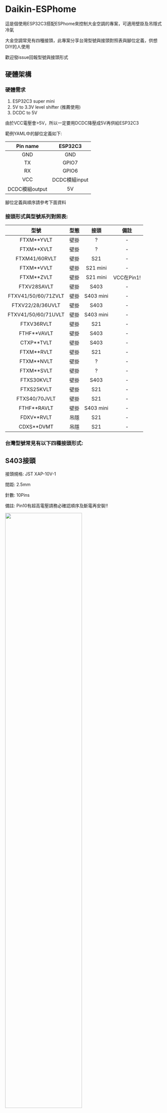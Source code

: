 # Daikin-ESPhome

這是個使用ESP32C3搭配ESPhome來控制大金空調的專案，可適用壁掛及吊隱式冷氣

大金空調常見有四種接頭，此專案分享台灣型號與接頭對照表與腳位定義，供想DIY的人使用

歡迎發issue回報型號與接頭形式

## 硬體架構

### 硬體需求

1. ESP32C3 super mini
2. 5V to 3.3V level shifter (推薦使用)
3. DCDC to 5V

由於VCC電壓會>5V，所以一定要用DCDC降壓成5V再供給ESP32C3

範例YAML中的腳位定義如下:

| Pin name | ESP32C3 |
|:--:|:--:|
| GND | GND |
| TX | GPIO7 |
| RX | GPIO6 |
| VCC | DCDC模組input |
| DCDC模組output | 5V |

腳位定義與順序請參考下面資料

### 接頭形式與型號系列對照表:

| 型號 | 型態 | 接頭 | 備註 |
|:--:|:--:|:--:|:--:|
| FTXM**YVLT | 壁掛 | ? | - |
| FTXM**XVLT | 壁掛 | ? | - |
| FTXM41/60RVLT | 壁掛 | S21 | - |
| FTXM**VVLT | 壁掛 | S21 mini | - |
| FTXM**ZVLT | 壁掛 | S21 mini | VCC在Pin1! |
| FTXV28SAVLT | 壁掛 | S403 | - |
| FTXV41/50/60/71ZVLT | 壁掛 | S403 mini | - |
| FTXV22/28/36UVLT | 壁掛 | S403  | - |
| FTXV41/50/60/71UVLT | 壁掛 | S403 mini  | - |
| FTXV36RVLT | 壁掛 | S21 | - |
| FTHF**VAVLT | 壁掛 | S403 | - |
| CTXP**TVLT | 壁掛 | S403 | - |
| FTXM**RVLT | 壁掛 | S21 | - |
| FTXM**NVLT | 壁掛 | ? | - |
| FTXM**SVLT | 壁掛 | ? | - |
| FTXS30KVLT | 壁掛 | S403 | - |
| FTXS25KVLT | 壁掛 | S21 | - |
| FTXS40/70JVLT | 壁掛 | S21 | - |
| FTHF**RAVLT | 壁掛 | S403 mini | - |
| FDXV**RVLT | 吊隱 | S21 | - |
| CDXS**DVMT | 吊隱 | S21 | - |


### 台灣型號常見有以下四種接頭形式:

## S403接頭

接頭規格: JST XAP-10V-1

間距: 2.5mm

針數: 10Pins

備註: Pin10有超高電壓請務必確認順序及斷電再安裝!!

<img src="images/S403.jpg" width="70%" />

---

## S403 mini接頭

規格: JST PBVP-10V-S

間距: 2.0mm

針數: 10Pins

備註: Pin10有超高電壓請務必確認順序及斷電再安裝!!

<img src="images/S403_mini.jpg" width="70%" />

---

## S21 接頭

規格: EH-5Y (等同EH-2.5mm)

間距: 2.5mm

針數: 5Pins

<img src="images/S21.jpeg" width="70%" />



## S21 mini接頭

規格: JST PAP-5 (等同PA-2.0mm-5P)

間距: 2.0mm

針數: 5Pins

備註: **有些型號VCC是來自Pin1，目前已知橫綱Z系列是在Pin1**

<img src="images/S21_mini.png" width="70%" />


## Credit & Thanks

- Wiring references: [https://github.com/revk/ESP32-Faikin/wiki/Wiring](https://github.com/revk/ESP32-Faikin/wiki/Wiring)
- ESPhome component: [https://github.com/asund/esphome-daikin-s21](https://github.com/asund/esphome-daikin-s21)
- 台灣大金適用無線控制型號列表: [台灣官網](https://www.hotaidev.com.tw/web/product/9/59.html)






